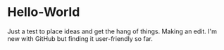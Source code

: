 # Hello-World
Just a test to place ideas and get the hang of things.
Making an edit. I'm new with GitHub but finding it user-friendly so far.
